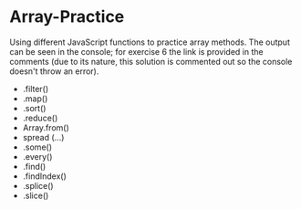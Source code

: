 # Array-Practice

Using different JavaScript functions to practice array methods.
The output can be seen in the console; for exercise 6 the link is provided in the comments (due to its nature, this solution is commented out so the console doesn't throw an error).

- .filter()
- .map()
- .sort()
- .reduce()
- Array.from()
- spread (...)
- .some()
- .every()
- .find()
- .findIndex()
- .splice()
- .slice()
